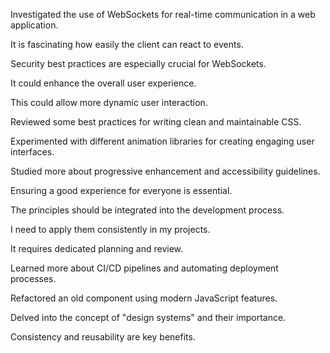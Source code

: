 Investigated the use of WebSockets for real-time communication in a web application.

It is fascinating how easily the client can react to events.

Security best practices are especially crucial for WebSockets.

It could enhance the overall user experience.

This could allow more dynamic user interaction.

Reviewed some best practices for writing clean and maintainable CSS.

Experimented with different animation libraries for creating engaging user interfaces.

Studied more about progressive enhancement and accessibility guidelines.

Ensuring a good experience for everyone is essential.

The principles should be integrated into the development process.

I need to apply them consistently in my projects.

It requires dedicated planning and review.

Learned more about CI/CD pipelines and automating deployment processes.

Refactored an old component using modern JavaScript features.

Delved into the concept of "design systems" and their importance.

Consistency and reusability are key benefits.